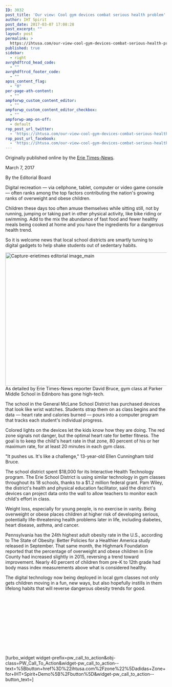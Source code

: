 ```yaml
---
ID: 3032
post_title: 'Our view: Cool gym devices combat serious health problem'
author: IHT Spirit
post_date: 2017-03-07 17:08:28
post_excerpt: ""
layout: post
permalink: >
  https://ihtusa.com/our-view-cool-gym-devices-combat-serious-health-problem/
published: true
sidebar:
  - right
avrghdftrcd_head_code:
  - ""
avrghdftrcd_footer_code:
  - ""
apss_content_flag:
  - "0"
per-page-ath-content:
  - ""
ampforwp_custom_content_editor:
  - ""
ampforwp_custom_content_editor_checkbox:
  - ""
ampforwp-amp-on-off:
  - default
rop_post_url_twitter:
  - 'https://ihtusa.com/our-view-cool-gym-devices-combat-serious-health-problem/?utm_source=ReviveOldPost&utm_medium=social&utm_campaign=ReviveOldPost'
rop_post_url_facebook:
  - 'https://ihtusa.com/our-view-cool-gym-devices-combat-serious-health-problem/?utm_source=ReviveOldPost&utm_medium=social&utm_campaign=ReviveOldPost'
---
```

Originally published online by the&nbsp;<a href="http://www.goerie.com/opinion/20170307/our-view-cool-gym-devices-combat-serious-health-problem" target="_blank">Erie Times-News</a>.&nbsp;

March 7, 2017

<span class="byline-item">By the Editorial Board</span><span></span>

Digital recreation — via cellphone, tablet, computer or video game console — often ranks among the top factors contributing the nation's growing ranks of overweight and obese children.

Children these days too often amuse themselves while sitting still, not by running, jumping or taking part in other physical activity, like bike riding or swimming. Add to the mix the abundance of fast food and fewer healthy meals being cooked at home and you have the ingredients for a dangerous health trend.
<div class="ad-container">
<div class="ad ad-300x250" id="baseMedRec" data-gh-lazy-ad-loaded="true" data-gh-lazy-ad-bucket-targeting="{&quot;keyword&quot;:&quot;Editorials&quot;,&quot;ad-type&quot;:&quot;standard&quot;,&quot;slot&quot;:&quot;Base Med Rec&quot;,&quot;sov&quot;:&quot;Base ROS&quot;}" data-dimensions="[300,250]" data-google-query-id="CM-xzPWEytICFVZXAQodhlwOdg">
<div id="google_ads_iframe_/11564835/goerie.com/opinion_1__container__">So it is welcome news that local school districts are smartly turning to digital gadgets to help shake students out of sedentary habits.</div>
</div>
</div>
<!--more-->

<a href="https://ihtusa.com/wp-content/uploads/2017/03/Capture-erietimes-editorial-image_main.jpg"><img class="alignleft wp-image-3034 size-full" src="https://ihtusa.com/wp-content/uploads/2017/03/Capture-erietimes-editorial-image_main.jpg" alt="Capture-erietimes editorial image_main" width="667" height="417"></a>As detailed by Erie Times-News reporter David Bruce, gym class at Parker Middle School in Edinboro has gone high-tech.

The school in the General McLane School District has purchased devices that look like wrist watches. Students strap them on as class begins and the data — heart rate and calories burned — pours into a computer program that tracks each student's individual progress.

Colored lights on the devices let the kids know how they are doing. The red zone signals not danger, but the optimal heart rate for better fitness. The goal is to keep the child's heart rate in that zone, 80 percent of his or her maximum rate, for at least 20 minutes in each gym class.
<p class="tout-sdk tout-mid-article clear">"It pushes us. It's like a challenge," 13-year-old Ellen Cunningham told Bruce.</p>
<p class="tout-sdk tout-mid-article clear">The school district spent $18,000 for its Interactive Health Technology program. The Erie School District is using similar technology in gym classes throughout its 18 schools, thanks to a $1.2 million federal grant. Pam Wiley, the district's&nbsp;health and physical education facilitator, said the district's devices can project data onto the wall to allow teachers to monitor each child's effort in class.</p>
Weight loss, especially for young people, is no exercise in vanity. Being overweight or obese places children at higher risk of developing serious, potentially life-threatening health problems later in life, including diabetes, heart disease,&nbsp;asthma, and cancer.

Pennsylvania has the 24th highest adult obesity rate in the U.S., according to The State of Obesity: Better Policies for a Healthier America study released in September. That same month, the Highmark Foundation reported that the percentage of overweight and obese children in Erie County had increased slightly in 2015, reversing a trend toward improvement. Nearly 40 percent of children from pre-K to 12th grade had body mass index measurements above what is considered healthy.

The digital technology now being deployed in local gym classes not only gets children moving in a fun, new&nbsp;ways, but also hopefully instills in them lifelong habits that will reverse dangerous obesity trends for good.

&nbsp;

&nbsp;

&nbsp;

&nbsp;

&nbsp;

&nbsp;

[turbo_widget widget-prefix=pw_call_to_action&amp;obj-class=PW_Call_To_Action&amp;widget-pw_call_to_action--text=%5Bbutton+href%3D%22ihtusa.com%2Fzone%22%5Dadidas+Zone+for+IHT+Spirit+Demo%5B%2Fbutton%5D&amp;widget-pw_call_to_action--button_text=]

&nbsp;

&nbsp;

&nbsp;

&nbsp;

&nbsp;

&nbsp;

&nbsp;

&nbsp;

&nbsp;

&nbsp;